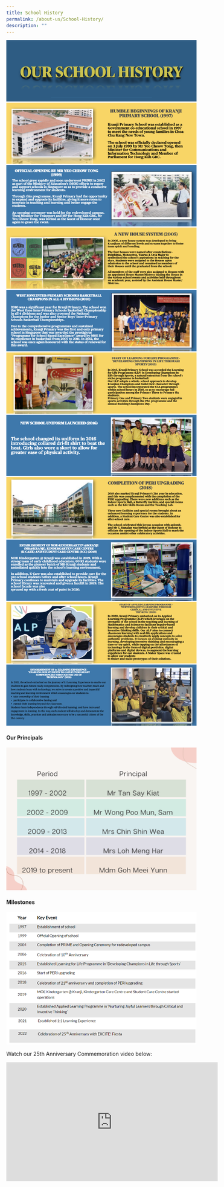 ```yaml
---
title: School History
permalink: /about-us/School-History/
description: ""
---
```

![](/images/About%20Us/School%20History/KPS_History001.png)![](/images/About%20Us/School%20History/KPS_History002.png)
![](/images/About%20Us/School%20History/KPS_History003.png)![](/images/About%20Us/School%20History/KPS_History004.png)
![](/images/About%20Us/School%20History/KPS_History005.png)![](/images/About%20Us/School%20History/KPS_History006.png)![](/images/About%20Us/School%20History/KPS_History007.png)![](/images/About%20Us/School%20History/KPS_History008.png)![](/images/About%20Us/School%20History/KPS_History009.png)![](/images/About%20Us/School%20History/KPS_History010.png)![](/images/About%20Us/School%20History/KPS_History011.png)
#### **Our Principals**

![](/images/About%20Us/School%20History/Our%20Principal.png)

#### **Milestones**

![](/images/About%20Us/School%20History/S5.png)

Watch our 25th Anniversary Commemoration video below:

<iframe allowfullscreen="" allow="accelerometer; autoplay; clipboard-write; encrypted-media; gyroscope; picture-in-picture; web-share" frameborder="0" title="YouTube video player" src="https://www.youtube.com/embed/qVjex8MyXeY" height="315" width="560"></iframe>